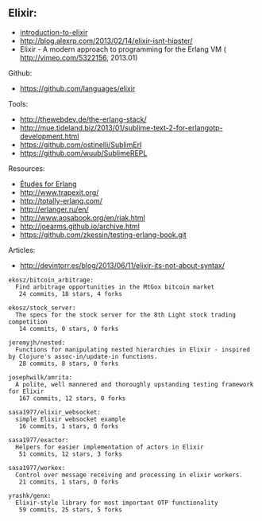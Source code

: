 ## Elixir:
- [introduction-to-elixir](http://alanpeabody.com/presentations/introduction-to-elixir/)
- http://blog.alexrp.com/2013/02/14/elixir-isnt-hipster/
- Elixir - A modern approach to programming for the Erlang VM ( http://vimeo.com/5322156, 2013.01)

Github:
  - https://github.com/languages/elixir


Tools:
  - http://thewebdev.de/the-erlang-stack/
  - http://mue.tideland.biz/2013/01/sublime-text-2-for-erlangotp-development.html
  - https://github.com/ostinelli/SublimErl
  - https://github.com/wuub/SublimeREPL

Resources:
  - [Études for Erlang](http://chimera.labs.oreilly.com/books/1234000000726/index.html)
  - http://www.trapexit.org/
  - http://totally-erlang.com/
  - http://erlanger.ru/en/
  - http://www.aosabook.org/en/riak.html
  - http://joearms.github.io/archive.html
  - https://github.com/zkessin/testing-erlang-book.git


Articles:
  - http://devintorr.es/blog/2013/06/11/elixir-its-not-about-syntax/
<!-- PROJECTS_LIST_START -->
    ekosz/bitcoin_arbitrage:
      Find arbitrage opportunities in the MtGox bitcoin market
       24 commits, 18 stars, 4 forks

    ekosz/stock_server:
      The specs for the stock server for the 8th Light stock trading competition
       14 commits, 0 stars, 0 forks

    jeremyjh/nested:
      Functions for manipulating nested hierarchies in Elixir - inspired by Clojure's assoc-in/update-in functions.
       28 commits, 8 stars, 0 forks

    josephwilk/amrita:
      A polite, well mannered and thoroughly upstanding testing framework for Elixir
       167 commits, 12 stars, 0 forks

    sasa1977/elixir_websocket:
      simple Elixir websocket example
       16 commits, 1 stars, 0 forks

    sasa1977/exactor:
      Helpers for easier implementation of actors in Elixir
       51 commits, 12 stars, 3 forks

    sasa1977/workex:
      Control over message receiving and processing in elixir workers.
       21 commits, 1 stars, 0 forks

    yrashk/genx:
      Elixir-style library for most important OTP functionality
       59 commits, 25 stars, 5 forks
<!-- PROJECTS_LIST_END -->
